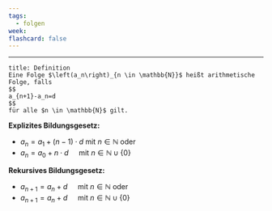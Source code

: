 ```yaml
---
tags:
  - folgen
week: 
flashcard: false
---
```

***

```ad-important
title: Definition
Eine Folge $\left(a_n\right)_{n \in \mathbb{N}}$ heißt arithmetische Folge, falls
$$
a_{n+1}-a_n=d
$$
für alle $n \in \mathbb{N}$ gilt.

```

**Explizites Bildungsgesetz:**
- $a_n=a_1+(n-1) \cdot d$ mit $n \in \mathbb{N}$ oder
- $a_n=a_0+n \cdot d \quad$ mit $n \in \mathbb{N} \cup\{0\}$

**Rekursives Bildungsgesetz:**
- $a_{n+1}=a_n+d \quad$ mit $n \in \mathbb{N}$ oder
- $a_{n+1}=a_n+d \quad$ mit $n \in \mathbb{N} \cup\{0\}$
